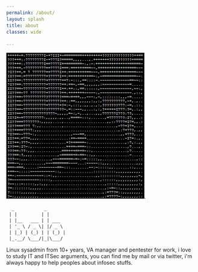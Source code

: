 ```yaml
---
permalink: /about/
layout: splash
title: about
classes: wide

--- 
```

![](/assets/images/profile.png).<br>
```ascii
  _           _        
 | |         | |       
 | |__   ___ | | ___   
 | '_ \ / _ \| |/ _ \  
 | |_) | (_) | | (_) | 
 |_.__/ \___/|_|\___/  
```
 Linux sysadmin from 10+ years, VA manager and pentester for work, i love to study IT and ITSec arguments, you can find me by mail or via twitter, i'm always happy to help peoples about infosec stuffs.
